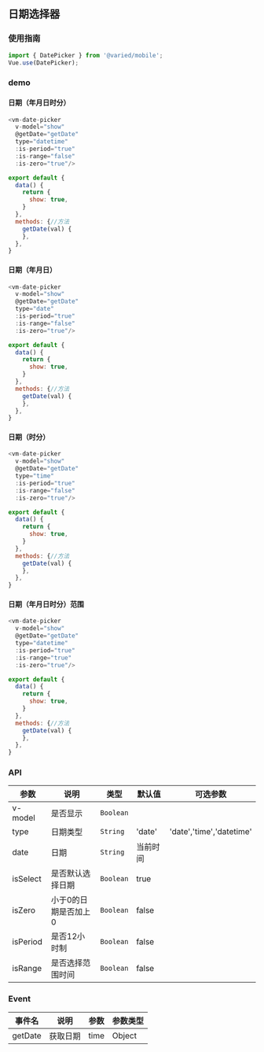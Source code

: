 ## 日期选择器

### 使用指南

``` javascript
import { DatePicker } from '@varied/mobile';
Vue.use(DatePicker);
```

### demo

#### 日期（年月日时分）
```javascript
<vm-date-picker
  v-model="show"
  @getDate="getDate"
  type="datetime"
  :is-period="true"
  :is-range="false"
  :is-zero="true"/>
```
```javascript
export default {
  data() {
    return {
      show: true,
    }
  },
  methods: {//方法
    getDate(val) {
    },
  },
}
```

#### 日期（年月日）
```javascript
<vm-date-picker
  v-model="show"
  @getDate="getDate"
  type="date"
  :is-period="true"
  :is-range="false"
  :is-zero="true"/>
```
```javascript
export default {
  data() {
    return {
      show: true,
    }
  },
  methods: {//方法
    getDate(val) {
    },
  },
}
```

#### 日期（时分）
```javascript
<vm-date-picker
  v-model="show"
  @getDate="getDate"
  type="time"
  :is-period="true"
  :is-range="false"
  :is-zero="true"/>
```
```javascript
export default {
  data() {
    return {
      show: true,
    }
  },
  methods: {//方法
    getDate(val) {
    },
  },
}
```

#### 日期（年月日时分）范围
```javascript
<vm-date-picker
  v-model="show"
  @getDate="getDate"
  type="datetime"
  :is-period="true"
  :is-range="true"
  :is-zero="true"/>
```
```javascript
export default {
  data() {
    return {
      show: true,
    }
  },
  methods: {//方法
    getDate(val) {
    },
  },
}
```

### API

| 参数 | 说明 | 类型 | 默认值 | 可选参数
|------|------|------|------|------|
| v-model | 是否显示 | `Boolean` |  |
| type | 日期类型 | `String` | 'date' | 'date','time','datetime' |
| date | 日期 | `String` | 当前时间 |
| isSelect | 是否默认选择日期 | `Boolean` | true |
| isZero | 小于0的日期是否加上0 | `Boolean` | false |
| isPeriod | 是否12小时制 | `Boolean` | false |
| isRange | 是否选择范围时间 | `Boolean` | false |

### Event

| 事件名 | 说明 | 参数 | 参数类型 |
|------|------|------|------|
| getDate | 获取日期 | time  | Object  |
